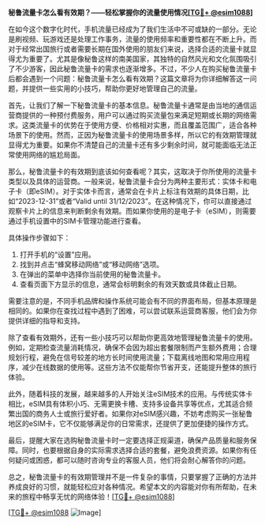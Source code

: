 **秘鲁流量卡怎么看有效期？——轻松掌握你的流量使用情况[[TG💪+ @esim1088](https://t.me/s/esim1088)]**

在如今这个数字化时代，手机流量已经成为了我们生活中不可或缺的一部分。无论是刷视频、玩游戏还是处理工作事务，流量的使用频率和重要性都在不断上升。而对于经常出国旅行或者需要长期在国外使用的朋友们来说，选择合适的流量卡就显得尤为重要了。尤其是像秘鲁这样的南美国家，其独特的自然风光和文化氛围吸引了不少游客，因此秘鲁流量卡的需求也逐渐增多。不过，不少人在购买秘鲁流量卡后都会遇到一个问题：秘鲁流量卡怎么看有效期？这篇文章将为你详细解答这一问题，并提供一些实用的小技巧，帮助你更好地管理自己的流量。

首先，让我们了解一下秘鲁流量卡的基本信息。秘鲁流量卡通常是由当地的通信运营商提供的一种预付费服务，用户可以通过购买流量包来满足短期或长期的网络需求。这类流量卡的优势在于使用方便、价格相对实惠，而且覆盖范围广，适合各种场景下的使用。然而，正因为秘鲁流量卡的使用场景多样，所以它的有效期管理就显得尤为重要。如果你不清楚自己的流量卡还有多少剩余时间，就可能面临无法正常使用网络的尴尬局面。

那么，秘鲁流量卡的有效期到底该如何查看呢？其实，这取决于你所使用的流量卡类型以及具体的运营商。一般来说，秘鲁流量卡会分为两种主要形式：实体卡和电子卡（即eSIM）。对于实体卡而言，通常会在卡片上标注有效期的具体日期，比如“2023-12-31”或者“Valid until 31/12/2023”。在这种情况下，你可以直接通过观察卡片上的信息来判断剩余有效期。而如果你使用的是电子卡（eSIM），则需要通过手机设置中的SIM卡管理功能进行查看。

具体操作步骤如下：
1. 打开手机的“设置”应用。
2. 找到并点击“蜂窝移动网络”或“移动网络”选项。
3. 在弹出的菜单中选择你当前使用的秘鲁流量卡。
4. 查看页面下方显示的信息，通常会标明剩余的有效天数或具体截止日期。

需要注意的是，不同手机品牌和操作系统可能会有不同的界面布局，但基本原理是相同的。如果你在查找过程中遇到了困难，可以尝试联系运营商客服，他们会为你提供详细的指导和支持。

除了查看有效期外，还有一些小技巧可以帮助你更高效地管理秘鲁流量卡的使用。例如，定期检查流量消耗情况，确保不会因为超出套餐限制而产生额外费用；合理规划行程，避免在信号较差的地方长时间使用流量；下载离线地图和常用应用程序，减少在线数据的使用等。这些方法不仅能帮你节省开支，还能提升整体的旅行体验。

此外，随着科技的发展，越来越多的人开始关注eSIM技术的应用。与传统实体卡相比，eSIM具有体积小巧、无需更换卡槽、支持多设备共享等优点，尤其适合频繁出国的商务人士或旅行爱好者。如果你对eSIM感兴趣，不妨考虑购买一张秘鲁地区的eSIM卡，它不仅能够满足你的日常需求，还提供了更加便捷的操作方式。

最后，提醒大家在选购秘鲁流量卡时一定要选择正规渠道，确保产品质量和服务保障。同时，也要根据自身的实际需求选择合适的套餐，避免浪费资源。如果你有任何疑问或困惑，都可以随时咨询专业的客服人员，他们将会耐心解答你的问题。

总之，秘鲁流量卡的有效期管理并不是一件复杂的事情，只要掌握了正确的方法并养成良好的习惯，就能轻松应对各种情况。希望本文的内容能对你有所帮助，在未来的旅程中畅享无忧的网络体验！[[TG💪+ @esim1088](https://t.me/s/esim1088)]

[[TG💪+ @esim1088](https://t.me/s/esim1088) ![Image](https://i.postimg.cc/4NQfJmqS/Snipaste-2025-05-13-00-14-12.png)]